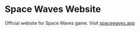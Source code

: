 # Space Waves Website

Official website for Space Waves game. Visit [spacewaves.app](https://spacewaves.app)

